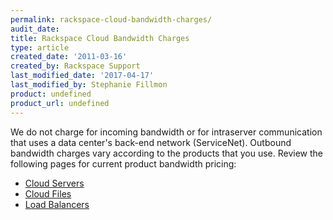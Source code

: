 ```yaml
---
permalink: rackspace-cloud-bandwidth-charges/
audit_date:
title: Rackspace Cloud Bandwidth Charges
type: article
created_date: '2011-03-16'
created_by: Rackspace Support
last_modified_date: '2017-04-17'
last_modified_by: Stephanie Fillmon
product: undefined
product_url: undefined
---
```


We do not charge for incoming bandwidth or for intraserver communication that uses a data center's back-end network (ServiceNet). Outbound bandwidth charges vary according to the products that you use. Review the following pages for current product bandwidth pricing:

-   [Cloud Servers](http://www.rackspace.com/cloud/servers/pricing/)
-   [Cloud Files](http://www.rackspace.com/cloud/files/pricing/)
-   [Load Balancers](http://www.rackspace.com/cloud/load-balancing/pricing/)

